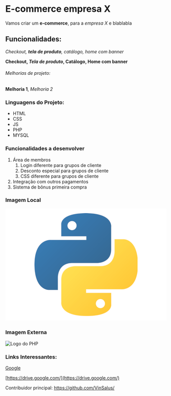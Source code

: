 # E-commerce empresa X

Vamos criar um **e-commerce**, para a *empresa X* e blablabla

## Funcionalidades:
_Checkout, **tela de produto**, catálogo, home com banner_

**Checkout, _Tela de produto_, Catálogo, Home com banner**

###### Melhorias de projeto:

__Melhoria 1__, _Melhoria 2_

### Linguagens do Projeto:

* HTML
* CSS
* JS
* PHP
* MYSQL

### Funcionalidades a desenvolver

1. Área de membros
    1. Login diferente para grupos de cliente
    2. Desconto especial para grupos de cliente
    3. CSS diferente para grupos de cliente
2. Integração com outros pagamentos
3. Sistema de bônus primeira compra

### Imagem Local

![Logo do Python](img/pythonlogo-1.png)

### Imagem Externa

![Logo do PHP](https://upload.wikimedia.org/wikipedia/commons/thumb/c/c3/Python-logo-notext.svg/1024px-Python-logo-notext.svg.png)

### Links Interessantes:

[Google](https://www.google.com)

[https://drive.google.com/](https://drive.google.com/)

Contribuidor principal: https://github.com/VinSalus/